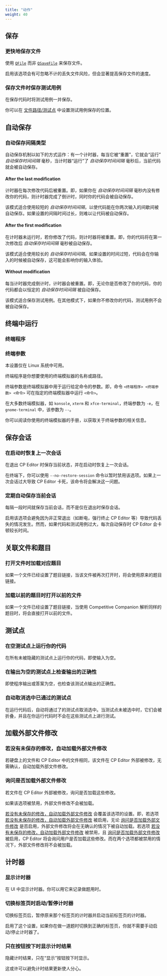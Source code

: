 ```yaml
---
title: "动作"
weight: 40
---
```


## 保存

### 更快地保存文件

使用 [`QFile`](https://doc.qt.io/qt-5/qfile.html) 而非 [`QSaveFile`](https://doc.qt.io/qt-5/qsavefile.html) 来保存文件。

启用该选项会有可忽略不计的丢失文件风险，但会显著提高保存文件的速度。

### 保存文件时保存测试用例

在保存代码时将测试用例一并保存。

你可以在 [文件路径/测试点](../file-path/\_index.zh.md#测试点) 中设置测试用例保存的位置。

## 自动保存

### 自动保存间隔类型

自动保存机制以如下的方式运作：有一个计时器，每当它被“重置”，它就会“运行” *自动保存时间间隔* 毫秒，当计时器“运行”了 *自动保存时间间隔* 毫秒后，当前代码就会被自动保存。

#### After the last modification

计时器在每次修改代码后被重置。即，如果你在 *自动保存时间间隔* 毫秒内没有修改你的代码，则计时器完成了倒计时，同时你的代码会被自动保存。

该模式适合使用较短的 *自动保存时间间隔*，以使代码能在你两次输入的间歇间被自动保存。如果设置的间隔时间过长，则难以让代码被自动保存。

#### After the first modification

在计时器未运行时，若你修改了代码，则计时器将被重置。即，你的代码将在第一次修改后 *自动保存时间间隔* 毫秒被自动保存。

该模式适合使用较长的 *自动保存时间间隔*。如果设置的时间过短，代码会在你输入的时候被自动保存，这可能会影响你的输入体验。

#### Without modification

每当计时器完成倒计时，计时器会被重置。即，无论你是否修改了你的代码，你的代码都会以恒定的 *自动保存时间间隔* 被自动保存。

该模式适合保存测试用例。在其他模式下，如果你不修改你的代码，测试用例不会被自动保存。

## 终端中运行

### 终端程序

### 终端参数

本设置仅在 Linux 系统中可用。

终端程序是你想要使用的终端模拟器的名称或路径。

终端参数是终端模拟器中用于运行给定命令的参数。即，命令 `<终端程序> <终端参数> <命令>` 可在指定的终端模拟器中运行 `<命令>`。

在大多数终端模拟器，如 `konsole`, `xterm` 和 `xfce-terminal`，终端参数为 `-e`，在 `gnome-terminal` 中，该参数为 `--`。

你可以阅读你使用的终端模拟器的手册，以获取关于终端参数的相关信息。

## 保存会话

### 在启动时恢复上一次会话

在退出 CP Editor 时保存当前状态，并在启动时恢复上一次会话。

在终端下，你可以使用 `--no-restore-session` 命令以暂时禁用该选项。如果上一次会话过大导致 CP Editor 卡死，该命令将会解决这一问题。

### 定期自动保存当前会话

每隔一段时间就保存当前会话，而不是仅在退出时保存会话。

启用该选项会避免因为非正常退出（如断电，强行终止 CP Editor 等）导致代码丢失的情况发生。然而，如果代码和测试用例过大，每次自动保存时 CP Editor 会卡顿较长时间。

## 关联文件和题目

### 打开文件时加载对应题目

如果一个文件已经设置了题目链接，当该文件被再次打开时，将会使用原来的题目链接。

### 加载以前的题目时打开以前的文件

如果一个文件已经设置了题目链接，当使用 Competitive Companion 解析同样的题目时，将会直接打开以前的文件。

## 测试点

### 在空测试点上运行你的代码

在所有未被隐藏的测试点上运行你的代码，即使输入为空。

### 在输出为空的测试点上检查输出的正确性

即使程序输出或答案为空，也检查该测试点输出的正确性。

### 自动取消选中已通过的测试点

在运行代码后，自动将通过了的测试点取消选中。当测试点未被选中时，它们会被折叠，并且在你运行代码时不会在这些测试点上进行测试。

## 加载外部文件修改

### 若没有未保存的修改，自动加载外部文件修改

若硬盘上的文件和 CP Editor 中的文件相同，该文件在 CP Editor 外部被修改，无需确认，自动加载外部文件修改。

### 询问是否加载外部文件修改

若文件在 CP Editor 外部被修改，询问是否加载这些修改。

如果该选项被禁用，外部文件修改不会被加载。

[若没有未保存的修改，自动加载外部文件修改](#若没有未保存的修改自动加载外部文件修改) 会覆盖该选项的设置。即，若选项 [若没有未保存的修改，自动加载外部文件修改](#若没有未保存的修改自动加载外部文件修改) 被启用，无论 [询问是否加载外部文件修改](#询问是否加载外部文件修改) 是否启用，外部文件修改将会在无确认的情况下被自动加载。若选项 [若没有未保存的修改，自动加载外部文件修改](#若没有未保存的修改自动加载外部文件修改) 被禁用，且 [询问是否加载外部文件修改](#询问是否加载外部文件修改) 被启用，CP Editor 将会询问用户是否加载这些修改。而在两个选项都被禁用的情况下，外部文件修改将不会被加载。

## 计时器

### 显示计时器

在 UI 中显示计时器。你可以用它来记录做题用时。

### 切换标签页时启动/暂停计时器

切换标签页后，暂停原来那个标签页的计时器并启动当前标签页的计时器。

启用了这个设置，如果你在做一道题时切换到正确的标签页，你就不需要手动启动/停止计时器了。

### 只在按钮按下时显示计时结果

隐藏计时结果，只在“显示”按钮按下时显示。

这或许可以避免计时结果更新使人分心。
